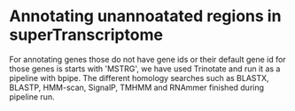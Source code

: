 # Annotating unannoatated regions in superTranscriptome

For annotating genes those do not have gene ids or their default gene id for those genes is starts with 'MSTRG', we have used Trinotate and run it as a pipeline with bpipe. The different homology searches such as BLASTX, BLASTP, HMM-scan, SignalP, TMHMM and RNAmmer finished during pipeline run.
